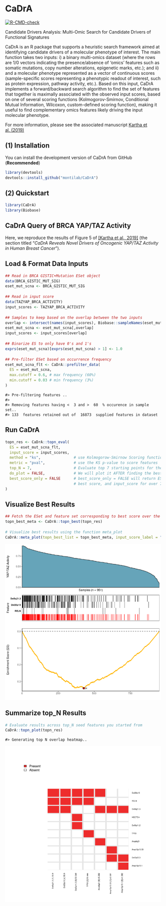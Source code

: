 
<!-- README.md is generated from README.Rmd. Please edit that file -->

# CaDrA

<!-- badges: start -->

[![R-CMD-check](https://github.com/montilab/CaDrA/workflows/R-CMD-check/badge.svg)](https://github.com/montilab/CaDrA/actions)
<!-- badges: end -->

Candidate Drivers Analysis: Multi-Omic Search for Candidate Drivers of
Functional Signatures

CaDrA is an R package that supports a heuristic search framework aimed
at identifying candidate drivers of a molecular phenotype of interest.
The main function takes two inputs: i) a binary multi-omics dataset
(where the rows are 1/0 vectors indicating the presence/absence of
‘omics’ features such as somatic mutations, copy number alterations,
epigenetic marks, etc.); and ii) and a molecular phenotype represented
as a vector of continuous scores (sample-specific scores representing a
phenotypic readout of interest, such as protein expression, pathway
activity, etc.). Based on this input, CaDrA implements a
forward/backward search algorithm to find the set of features that
together is maximally associated with the observed input scores, based
on one of several scoring functions (Kolmogorov-Smirnov, Conditional
Mutual Information, Wilcoxon, custom-defined scoring function), making
it useful to find complementary omics features likely driving the input
molecular phenotype.

For more information, please see the associated manuscript [Kartha et
al. (2019)](https://www.frontiersin.org/articles/10.3389/fgene.2019.00121/full)

## (1) Installation

You can install the development version of CaDrA from GitHub
(**Recommended**)

``` r
library(devtools)
devtools::install_github("montilab/CaDrA")
```

## (2) Quickstart

``` r
library(CaDrA)
library(Biobase)
```

## CaDrA Query of BRCA YAP/TAZ Activity

Here, we reproduce the results of Figure 5 of [\[Kartha et al.,
2019\]](https://www.frontiersin.org/articles/10.3389/fgene.2019.00121/full)
(the section titled “*CaDrA Reveals Novel Drivers of Oncogenic YAP/TAZ
Activity in Human Breast Cancer*”).

## Load & Format Data Inputs

``` r
## Read in BRCA GISTIC+Mutation ESet object
data(BRCA_GISTIC_MUT_SIG)
eset_mut_scna <- BRCA_GISTIC_MUT_SIG

## Read in input score
data(TAZYAP_BRCA_ACTIVITY)
input_scores <- TAZYAP_BRCA_ACTIVITY

## Samples to keep based on the overlap between the two inputs
overlap <- intersect(names(input_scores), Biobase::sampleNames(eset_mut_scna))
eset_mut_scna <- eset_mut_scna[,overlap]
input_scores <- input_scores[overlap]

## Binarize ES to only have 0's and 1's
exprs(eset_mut_scna)[exprs(eset_mut_scna) > 1] <- 1.0

## Pre-filter ESet based on occurrence frequency
eset_mut_scna_flt <- CaDrA::prefilter_data(
  ES = eset_mut_scna,
  max.cutoff = 0.6, # max frequency (60%)
  min.cutoff = 0.03 # min frequency (3%)
) 
```

    #> Pre-filtering features ..
    #> 
    #> Removing features having <  3 and >  60  % occurence in sample set..
    #> 133  features retained out of  16873  supplied features in dataset

## Run CaDrA

``` r
topn_res <- CaDrA::topn_eval(
  ES = eset_mut_scna_flt,
  input_score = input_scores,
  method = "ks",               # use Kolmogorow-Smirnow Scoring function 
  metric = "pval",             # use the KS p-value to score features
  top_N = 7,                   # Evaluate top 7 starting points for the search
  do_plot = FALSE,             # We will plot it AFTER finding the best hits
  best_score_only = FALSE      # best_score_only = FALSE will return ESet, its corresponding
                               # best score, and input_score for over 7 feature searches
)
```

## Visualize Best Results

``` r
## Fetch the ESet and feature set corresponding to best score over the top_N searches
topn_best_meta <- CaDrA::topn_best(topn_res)

# Visualize best results using the function meta_plot
CaDrA::meta_plot(topn_best_list = topn_best_meta, input_score_label = "YAP/TAZ Activity")
```

<img src="README_files/figure-gfm/visualize.best-1.png" style="display: block; margin: auto;" />

## Summarize top\_N Results

``` r
# Evaluate results across top_N seed features you started from
CaDrA::topn_plot(topn_res) 
```

    #> Generating top N overlap heatmap..

<img src="README_files/figure-gfm/summarize-1.png" style="display: block; margin: auto;" />
